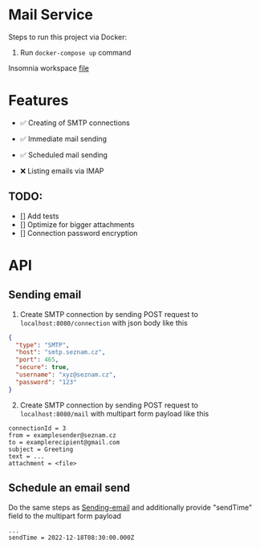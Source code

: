 # Mail Service

Steps to run this project via Docker:

1. Run `docker-compose up` command

Insomnia workspace
[file](.insomnia\insomnia-workspace.json)

# Features

- ✅ Creating of SMTP connections
- ✅ Immediate mail sending
- ✅ Scheduled mail sending

- ❌ Listing emails via IMAP

## TODO:

- [] Add tests
- [] Optimize for bigger attachments
- [] Connection password encryption

# API

## Sending email

1. Create SMTP connection by sending POST request to `localhost:8080/connection` with json body like this

```json
{
  "type": "SMTP",
  "host": "smtp.seznam.cz",
  "port": 465,
  "secure": true,
  "username": "xyz@seznam.cz",
  "password": "123"
}
```

2. Create SMTP connection by sending POST request to `localhost:8080/mail` with multipart form payload like this

```
connectionId = 3
from = examplesender@seznam.cz
to = examplerecipient@gmail.com
subject = Greeting
text = ...
attachment = <file>
```

## Schedule an email send

Do the same steps as [Sending-email](##Sending-email) and additionally provide "sendTime" field to the multipart form payload

```
...
sendTime = 2022-12-18T08:30:00.000Z
```
